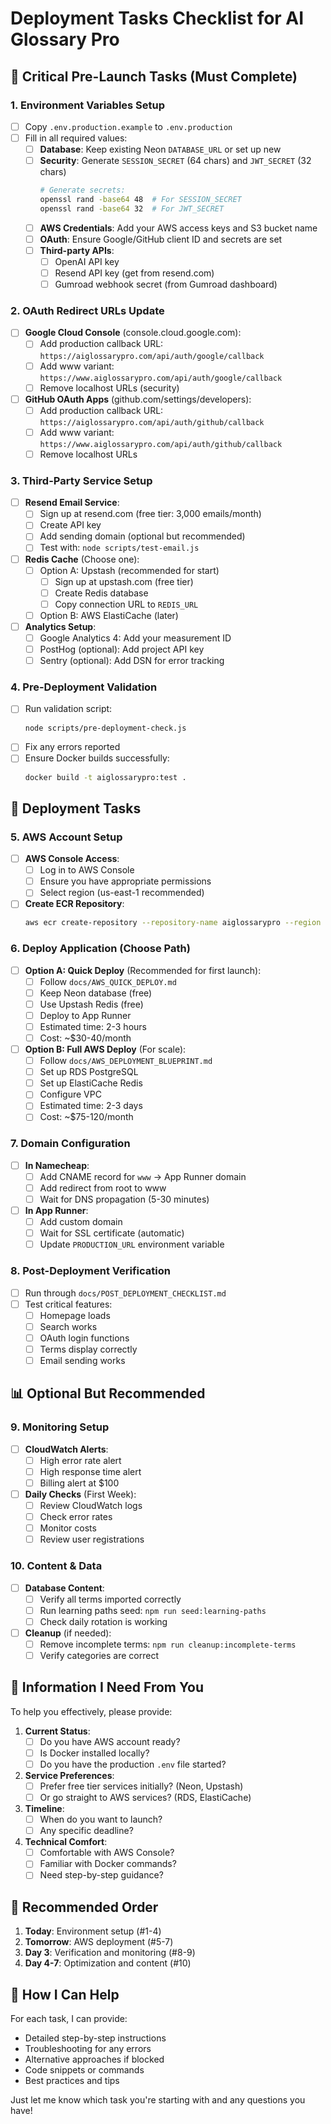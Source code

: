 # Deployment Tasks Checklist for AI Glossary Pro

## 🚨 Critical Pre-Launch Tasks (Must Complete)

### 1. Environment Variables Setup
- [ ] Copy `.env.production.example` to `.env.production`
- [ ] Fill in all required values:
  - [ ] **Database**: Keep existing Neon `DATABASE_URL` or set up new
  - [ ] **Security**: Generate `SESSION_SECRET` (64 chars) and `JWT_SECRET` (32 chars)
    ```bash
    # Generate secrets:
    openssl rand -base64 48  # For SESSION_SECRET
    openssl rand -base64 32  # For JWT_SECRET
    ```
  - [ ] **AWS Credentials**: Add your AWS access keys and S3 bucket name
  - [ ] **OAuth**: Ensure Google/GitHub client ID and secrets are set
  - [ ] **Third-party APIs**: 
    - [ ] OpenAI API key
    - [ ] Resend API key (get from resend.com)
    - [ ] Gumroad webhook secret (from Gumroad dashboard)

### 2. OAuth Redirect URLs Update
- [ ] **Google Cloud Console** (console.cloud.google.com):
  - [ ] Add production callback URL: `https://aiglossarypro.com/api/auth/google/callback`
  - [ ] Add www variant: `https://www.aiglossarypro.com/api/auth/google/callback`
  - [ ] Remove localhost URLs (security)

- [ ] **GitHub OAuth Apps** (github.com/settings/developers):
  - [ ] Add production callback URL: `https://aiglossarypro.com/api/auth/github/callback`
  - [ ] Add www variant: `https://www.aiglossarypro.com/api/auth/github/callback`
  - [ ] Remove localhost URLs

### 3. Third-Party Service Setup
- [ ] **Resend Email Service**:
  - [ ] Sign up at resend.com (free tier: 3,000 emails/month)
  - [ ] Create API key
  - [ ] Add sending domain (optional but recommended)
  - [ ] Test with: `node scripts/test-email.js`

- [ ] **Redis Cache** (Choose one):
  - [ ] Option A: Upstash (recommended for start)
    - [ ] Sign up at upstash.com (free tier)
    - [ ] Create Redis database
    - [ ] Copy connection URL to `REDIS_URL`
  - [ ] Option B: AWS ElastiCache (later)

- [ ] **Analytics Setup**:
  - [ ] Google Analytics 4: Add your measurement ID
  - [ ] PostHog (optional): Add project API key
  - [ ] Sentry (optional): Add DSN for error tracking

### 4. Pre-Deployment Validation
- [ ] Run validation script:
  ```bash
  node scripts/pre-deployment-check.js
  ```
- [ ] Fix any errors reported
- [ ] Ensure Docker builds successfully:
  ```bash
  docker build -t aiglossarypro:test .
  ```

## 🚀 Deployment Tasks

### 5. AWS Account Setup
- [ ] **AWS Console Access**:
  - [ ] Log in to AWS Console
  - [ ] Ensure you have appropriate permissions
  - [ ] Select region (us-east-1 recommended)

- [ ] **Create ECR Repository**:
  ```bash
  aws ecr create-repository --repository-name aiglossarypro --region us-east-1
  ```

### 6. Deploy Application (Choose Path)
- [ ] **Option A: Quick Deploy** (Recommended for first launch):
  - [ ] Follow `docs/AWS_QUICK_DEPLOY.md`
  - [ ] Keep Neon database (free)
  - [ ] Use Upstash Redis (free)
  - [ ] Deploy to App Runner
  - [ ] Estimated time: 2-3 hours
  - [ ] Cost: ~$30-40/month

- [ ] **Option B: Full AWS Deploy** (For scale):
  - [ ] Follow `docs/AWS_DEPLOYMENT_BLUEPRINT.md`
  - [ ] Set up RDS PostgreSQL
  - [ ] Set up ElastiCache Redis
  - [ ] Configure VPC
  - [ ] Estimated time: 2-3 days
  - [ ] Cost: ~$75-120/month

### 7. Domain Configuration
- [ ] **In Namecheap**:
  - [ ] Add CNAME record for `www` → App Runner domain
  - [ ] Add redirect from root to www
  - [ ] Wait for DNS propagation (5-30 minutes)

- [ ] **In App Runner**:
  - [ ] Add custom domain
  - [ ] Wait for SSL certificate (automatic)
  - [ ] Update `PRODUCTION_URL` environment variable

### 8. Post-Deployment Verification
- [ ] Run through `docs/POST_DEPLOYMENT_CHECKLIST.md`
- [ ] Test critical features:
  - [ ] Homepage loads
  - [ ] Search works
  - [ ] OAuth login functions
  - [ ] Terms display correctly
  - [ ] Email sending works

## 📊 Optional But Recommended

### 9. Monitoring Setup
- [ ] **CloudWatch Alerts**:
  - [ ] High error rate alert
  - [ ] High response time alert
  - [ ] Billing alert at $100

- [ ] **Daily Checks** (First Week):
  - [ ] Review CloudWatch logs
  - [ ] Check error rates
  - [ ] Monitor costs
  - [ ] Review user registrations

### 10. Content & Data
- [ ] **Database Content**:
  - [ ] Verify all terms imported correctly
  - [ ] Run learning paths seed: `npm run seed:learning-paths`
  - [ ] Check daily rotation is working

- [ ] **Cleanup** (if needed):
  - [ ] Remove incomplete terms: `npm run cleanup:incomplete-terms`
  - [ ] Verify categories are correct

## 📝 Information I Need From You

To help you effectively, please provide:

1. **Current Status**:
   - [ ] Do you have AWS account ready?
   - [ ] Is Docker installed locally?
   - [ ] Do you have the production `.env` file started?

2. **Service Preferences**:
   - [ ] Prefer free tier services initially? (Neon, Upstash)
   - [ ] Or go straight to AWS services? (RDS, ElastiCache)

3. **Timeline**:
   - [ ] When do you want to launch?
   - [ ] Any specific deadline?

4. **Technical Comfort**:
   - [ ] Comfortable with AWS Console?
   - [ ] Familiar with Docker commands?
   - [ ] Need step-by-step guidance?

## 🎯 Recommended Order

1. **Today**: Environment setup (#1-4)
2. **Tomorrow**: AWS deployment (#5-7)
3. **Day 3**: Verification and monitoring (#8-9)
4. **Day 4-7**: Optimization and content (#10)

## 💬 How I Can Help

For each task, I can provide:
- Detailed step-by-step instructions
- Troubleshooting for any errors
- Alternative approaches if blocked
- Code snippets or commands
- Best practices and tips

Just let me know which task you're starting with and any questions you have!